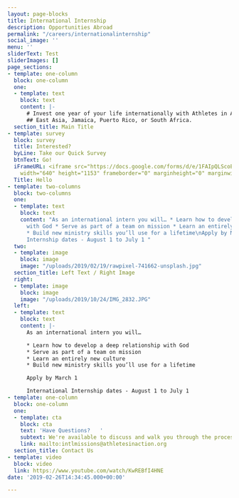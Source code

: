 ```yaml
---
layout: page-blocks
title: International Internship
description: Opportunities Abroad
permalink: "/careers/internationalinternship"
social_image: ''
menu: ''
sliderText: Test
sliderImages: []
page_sections:
- template: one-column
  block: one-column
  one:
  - template: text
    block: text
    content: |-
      # Invest one year of your life internationally with Athletes in Action in
      ## East Asia, Jamaica, Puerto Rico, or South Africa.
  section_title: Main Title
- template: survey
  block: survey
  title: Interested?
  byLine: Take our Quick Survey
  btnText: Go!
  iFrameURL: <iframe src="https://docs.google.com/forms/d/e/1FAIpQLScoE3qdj4kDJZtdOQS6lfqbNZFH2RN2Lxu_FgeX7l5oAFvvrw/viewform?embedded=true"
    width="640" height="1153" frameborder="0" marginheight="0" marginwidth="0">Loading…</iframe>
  Title: Hello
- template: two-columns
  block: two-columns
  one:
  - template: text
    block: text
    content: "As an international intern you will… * Learn how to develop a deep relationship
      with God * Serve as part of a team on mission * Learn an entirely new culture
      * Build new ministry skills you’ll use for a lifetime\nApply by March 1\nInternational
      Internship dates - August 1 to July 1 "
  two:
  - template: image
    block: image
    image: "/uploads/2019/02/19/rawpixel-741662-unsplash.jpg"
  section_title: Left Text / Right Image
  right:
  - template: image
    block: image
    image: "/uploads/2019/10/24/IMG_2832.JPG"
  left:
  - template: text
    block: text
    content: |-
      As an international intern you will…

      * Learn how to develop a deep relationship with God
      * Serve as part of a team on mission
      * Learn an entirely new culture
      * Build new ministry skills you’ll use for a lifetime

      Apply by March 1

      International Internship dates - August 1 to July 1
- template: one-column
  block: one-column
  one:
  - template: cta
    block: cta
    text: 'Have Questions?   '
    subtext: We're available to discuss and walk you through the process at any point.
    link: mailto:intlmissions@athletesinaction.org
  section_title: Contact Us
- template: video
  block: video
  link: https://www.youtube.com/watch/KwREBfI4HNE
date: '2019-02-26T14:34:45.000+00:00'

---
```

